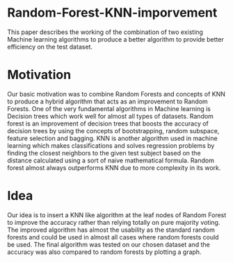 # Random-Forest-KNN-imporvement

This paper describes the working of the combination of two existing Machine learning algorithms to produce a better algorithm to provide better efficiency on the test dataset.


# Motivation
Our basic motivation was to combine Random Forests and concepts of KNN to produce a hybrid algorithm that acts as an improvement to Random Forests. One of the very fundamental algorithms in Machine learning is Decision trees which work well for almost all types of datasets. Random forest is an improvement of decision trees that boosts the accuracy of decision trees by using the concepts of bootstrapping, random subspace, feature selection and bagging. KNN is another algorithm used in machine learning which makes classifications and solves regression problems by finding the closest neighbors to the given test subject based on the distance calculated using a sort of naive mathematical formula. Random forest almost always outperforms KNN due to more complexity in its work.

# Idea
Our idea is to insert a KNN like algorithm at the leaf nodes of Random Forest to improve the accuracy rather than relying totally on pure majority voting. 
The improved algorithm has almost the usability as the standard random forests and could be used in almost all cases where random forests could be used.
The final algorithm was tested on our chosen dataset and the accuracy was also compared to random forests by plotting a graph.
